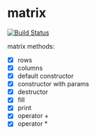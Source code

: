 # matrix

[![Build Status](https://travis-ci.org/djabri1422/matrix.svg?branch=master)](https://travis-ci.org/justcppdeveloper/matrix)

matrix methods:
- [x] rows
- [x] columns
- [x] default constructor
- [x] constructor with params
- [x] destructor
- [x] fill
- [x] print
- [x] operator +
- [x] operator *
